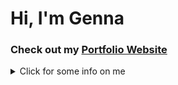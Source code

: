
<!-- <img src="./name.png"> -->
<h1>Hi, I'm Genna</h1>

<h3>Check out my <a href="https://gennakearney.com/">Portfolio Website</a></h3>

<details>
  <summary>
    Click for some info on me
  </summary>
</detials>
Through my journey as a professional modern dancer and yoga/fitness instructor I found an interest in learning to code. Finally, I decided it was time I stop thinking about it and start learning. While performing professionally for Artichoke Dance Company, a company member I danced with was a full time Software Engineer while dancing professionally part time. Once I started to teach myself to code I would often ask him questions on what I had just learned. I thought it was so great to be asking coding advice from a fellow dancer, I never would have thought! Also, through my career in yoga and fitness with Corepower Yoga and Jane DO I have had the pleasure of connecting with so many awesome professionals in the tech industry I knew coding was the perfect next step for me. Shortly after I began my coding journey, my husband and I moved to San Francisco from NYC due to a new job opportunity. While in San Francisco, I found Rithm School coding bootcamp and after doing my research I knew I had to interview. I am now a graduate of Rithm school and ready to start my new journey in the tech industry! My journey to becoming a Software Engineer has definitely been a non-traditional one, but I wouldn't change it. It has made me the engineer and person I am today. I am passionate about coding as well as physical and mental health, if you share any of my passions, or just want to chat, please reach out to me through my contact page, I'd love to hear from you!